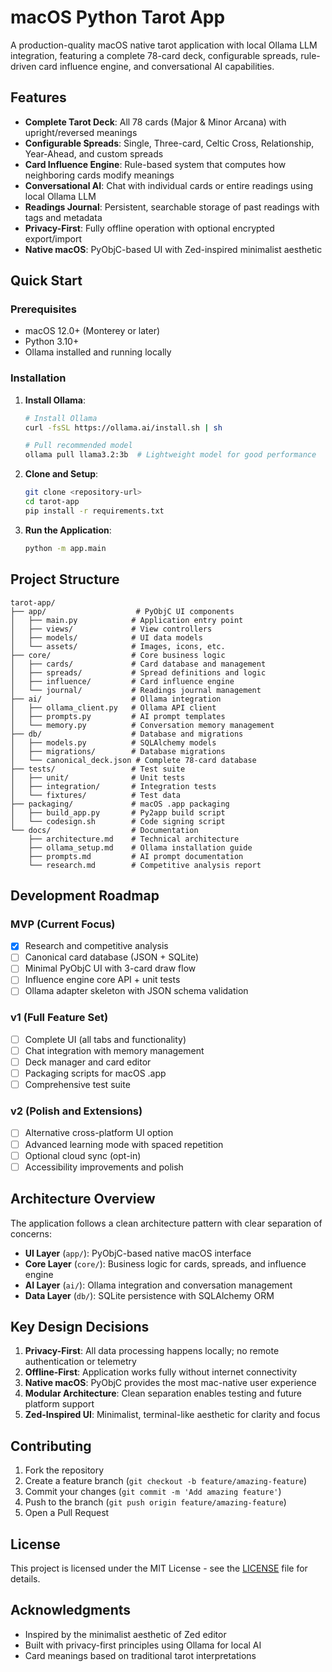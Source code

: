 # macOS Python Tarot App

A production-quality macOS native tarot application with local Ollama LLM integration, featuring a complete 78-card deck, configurable spreads, rule-driven card influence engine, and conversational AI capabilities.

## Features

- **Complete Tarot Deck**: All 78 cards (Major & Minor Arcana) with upright/reversed meanings
- **Configurable Spreads**: Single, Three-card, Celtic Cross, Relationship, Year-Ahead, and custom spreads
- **Card Influence Engine**: Rule-based system that computes how neighboring cards modify meanings
- **Conversational AI**: Chat with individual cards or entire readings using local Ollama LLM
- **Readings Journal**: Persistent, searchable storage of past readings with tags and metadata
- **Privacy-First**: Fully offline operation with optional encrypted export/import
- **Native macOS**: PyObjC-based UI with Zed-inspired minimalist aesthetic

## Quick Start

### Prerequisites

- macOS 12.0+ (Monterey or later)
- Python 3.10+
- Ollama installed and running locally

### Installation

1. **Install Ollama**:
   ```bash
   # Install Ollama
   curl -fsSL https://ollama.ai/install.sh | sh
   
   # Pull recommended model
   ollama pull llama3.2:3b  # Lightweight model for good performance
   ```

2. **Clone and Setup**:
   ```bash
   git clone <repository-url>
   cd tarot-app
   pip install -r requirements.txt
   ```

3. **Run the Application**:
   ```bash
   python -m app.main
   ```

## Project Structure

```
tarot-app/
├── app/                    # PyObjC UI components
│   ├── main.py            # Application entry point
│   ├── views/             # View controllers
│   ├── models/            # UI data models
│   └── assets/            # Images, icons, etc.
├── core/                  # Core business logic
│   ├── cards/             # Card database and management
│   ├── spreads/           # Spread definitions and logic
│   ├── influence/         # Card influence engine
│   └── journal/           # Readings journal management
├── ai/                    # Ollama integration
│   ├── ollama_client.py   # Ollama API client
│   ├── prompts.py         # AI prompt templates
│   └── memory.py          # Conversation memory management
├── db/                    # Database and migrations
│   ├── models.py          # SQLAlchemy models
│   ├── migrations/        # Database migrations
│   └── canonical_deck.json # Complete 78-card database
├── tests/                 # Test suite
│   ├── unit/              # Unit tests
│   ├── integration/       # Integration tests
│   └── fixtures/          # Test data
├── packaging/             # macOS .app packaging
│   ├── build_app.py       # Py2app build script
│   └── codesign.sh        # Code signing script
└── docs/                  # Documentation
    ├── architecture.md    # Technical architecture
    ├── ollama_setup.md    # Ollama installation guide
    ├── prompts.md         # AI prompt documentation
    └── research.md        # Competitive analysis report
```

## Development Roadmap

### MVP (Current Focus)
- [x] Research and competitive analysis
- [ ] Canonical card database (JSON + SQLite)
- [ ] Minimal PyObjC UI with 3-card draw flow
- [ ] Influence engine core API + unit tests
- [ ] Ollama adapter skeleton with JSON schema validation

### v1 (Full Feature Set)
- [ ] Complete UI (all tabs and functionality)
- [ ] Chat integration with memory management
- [ ] Deck manager and card editor
- [ ] Packaging scripts for macOS .app
- [ ] Comprehensive test suite

### v2 (Polish and Extensions)
- [ ] Alternative cross-platform UI option
- [ ] Advanced learning mode with spaced repetition
- [ ] Optional cloud sync (opt-in)
- [ ] Accessibility improvements and polish

## Architecture Overview

The application follows a clean architecture pattern with clear separation of concerns:

- **UI Layer** (`app/`): PyObjC-based native macOS interface
- **Core Layer** (`core/`): Business logic for cards, spreads, and influence engine
- **AI Layer** (`ai/`): Ollama integration and conversation management
- **Data Layer** (`db/`): SQLite persistence with SQLAlchemy ORM

## Key Design Decisions

1. **Privacy-First**: All data processing happens locally; no remote authentication or telemetry
2. **Offline-First**: Application works fully without internet connectivity
3. **Native macOS**: PyObjC provides the most mac-native user experience
4. **Modular Architecture**: Clean separation enables testing and future platform support
5. **Zed-Inspired UI**: Minimalist, terminal-like aesthetic for clarity and focus

## Contributing

1. Fork the repository
2. Create a feature branch (`git checkout -b feature/amazing-feature`)
3. Commit your changes (`git commit -m 'Add amazing feature'`)
4. Push to the branch (`git push origin feature/amazing-feature`)
5. Open a Pull Request

## License

This project is licensed under the MIT License - see the [LICENSE](LICENSE) file for details.

## Acknowledgments

- Inspired by the minimalist aesthetic of Zed editor
- Built with privacy-first principles using Ollama for local AI
- Card meanings based on traditional tarot interpretations
